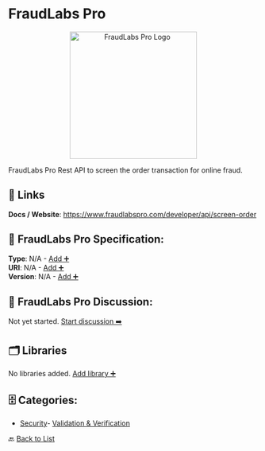 # FraudLabs Pro
<p align="center">
    <img width="256" src="https://raw.githubusercontent.com/apis-list/apis-list/main/apis/fraudlabs-pro/logo_256x256.png" alt="FraudLabs Pro Logo"/>
</p>
FraudLabs Pro Rest API to screen the order transaction for online fraud.

##  🔗 Links
**Docs / Website**: https://www.fraudlabspro.com/developer/api/screen-order

## 🧬 FraudLabs Pro Specification:
**Type**: N/A - [Add ➕](https://github.com/apis-list/apis-list/edit/main/apis.yaml#L7157)  
**URI**: N/A - [Add ➕](https://github.com/apis-list/apis-list/edit/main/apis.yaml#L7157)  
**Version**: N/A - [Add ➕](https://github.com/apis-list/apis-list/edit/main/apis.yaml#L7157)

## 💬 FraudLabs Pro Discussion:
Not yet started. [Start discussion ➡️](https://github.com/apis-list/apis-list/discussions/new)

## 🗂️ Libraries

No libraries added. [Add library ➕](https://github.com/apis-list/apis-list/edit/main/apis.yaml#L7157)    


## 🗄️ Categories:
- [Security](https://github.com/apis-list/apis-list#security-)- [Validation & Verification](https://github.com/apis-list/apis-list#validation--verification-)

🔙  [Back to List](https://github.com/apis-list/apis-list)
